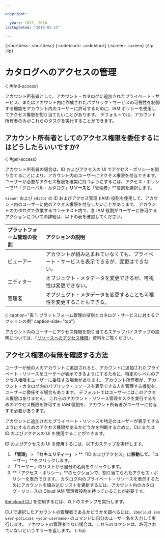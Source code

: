 ```yaml
---

copyright:

  years: 2017, 2018
lastupdated: "2018-05-22"

---
```


{:shortdesc: .shortdesc}
{:codeblock: .codeblock}
{:screen: .screen}
{:tip: .tip}

# カタログへのアクセスの管理
{: #find-access}

アカウント所有者として、アカウント・カタログに追加されたプライベート・サービス、またはアカウント内に作成されたパブリック・サービスの可視性を制御する機能をアカウント内のユーザーに許可するために、IAM ポリシーを使用してアクセス権限を割り当てたいことがあります。 デフォルトでは、アカウント所有者のみがこれらのタスクを実行することができます。

## アカウント所有者としてのアクセス権限を委任するにはどうしたらいいですか?
{: #get-access}

アカウント所有者の場合は、ID およびアクセスの UI でアクセス・ポリシーを割り当てることにより、アカウント内のユーザーにアクセス権限を付与できます。 ユーザーが必要なアクセス権限を確実に持つようにするには、アクセス・ポリシーで**「グローバル・カタログ」**リソースと**「管理者」**役割を選択します。

`viewer` および `editor` の ID およびアクセス管理 (IAM) 役割を使用して、アカウント内のユーザーに他のアクセス権限を付与したいことがあります。 アカウントのカタログで作業するコンテキスト内で、各 IAM 役割がユーザーに許可するアクションについての詳細は、以下の表を確認してください。

| プラットフォーム管理の役割 | アクションの説明 |
|:-----------------|:-----------------|
| ビューアー | アカウントが組み込まれていなくても、プライベート・サービスを表示できるが、変更はできない。 |
| エディター | オブジェクト・メタデータを変更できるが、可視性は変更できない。 |
| 管理者 | オブジェクト・メタデータを変更することも可視性を変更することもできる。  |
{: caption="表 1. プラットフォーム管理の役割とカタログ・サービスに対するアクションの例" caption-side="top"}

アカウント内のユーザーにアクセス権限を割り当てるステップバイステップの説明については、『[リソースへのアクセス権限](/docs/iam/mngiam.html#iammanidaccser#resourceaccess)』資料をご覧ください。


## アクセス権限の有無を確認する方法

ユーザーが他の人のアカウントに追加されると、アカウントに追加されたプライベート・リソースをユーザーが表示できるようにするために、特定のレベルのアクセス権限をユーザーに委任する場合があります。 アカウント所有者が、アカウント・カタログ内のパブリック・リソースを表示できる人を管理する機能を、ユーザーに委任する場合もあります。 デフォルトではユーザーにはこのアクセス権限はありません。 これらのアカウント・リソース管理タスクを実行するためのアクセス権限を許可する IAM 役割を、アカウント所有者がユーザーに付与する必要があります。

アカウントに追加されたプライベート・リソースを特定のユーザーが表示できるようにするためのアクセス権限があるかどうかを判断するために、CLI または ID およびアクセスの UI を使用することができます。

ID およびアクセスの UI を使用するには、以下のステップを実行します。

1. **「管理」** > **「セキュリティー」** > **「ID およびアクセス」**に移動して、**「ユーザー」**をクリックします。
2. 「ユーザー」のリストから自分の名前をクリックします。
3. **「アクセス・ポリシー」**のセクションで、割り当てられたアクセス・ポリシーを表示できます。 カタログ内のプライベート・リソースを表示するためにアカウントを組み込むリストを更新するには、アカウント内のカタログ・リソースの Cloud IAM 管理者役割を持っていることが必要です。

[ibmcloud CLI](/docs/cli/reference/bluemix_cli/bx_cli.html#ibmcloud_commands_iam) を使用するには、以下のステップを実行します。

CLI で選択したアカウントの管理者であるかどうかを調べるには、`ibmcloud iam user-policies <your-username>` のコマンドに自分のユーザー名を入力して実行します。 アカウントの管理者でない場合は、これらのコマンドは、許可されていないというエラーを返します。
{: tip}
